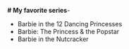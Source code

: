 **# My favorite series**-
- Barbie in the 12 Dancing Princesses
- Barbie: The Princess & the Popstar
- Barbie in the Nutcracker




